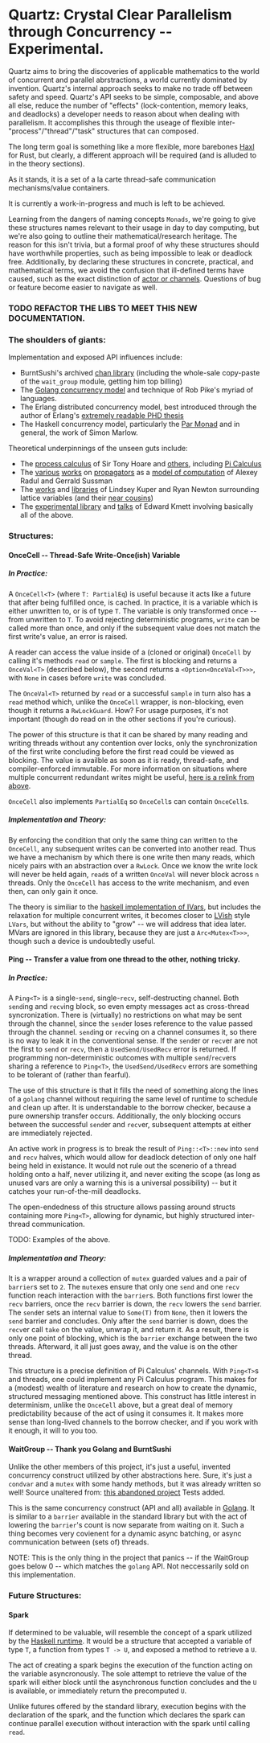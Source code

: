 # Quartz: Crystal Clear Parallelism through Concurrency -- Experimental.

Quartz aims to bring the discoveries of applicable mathematics to the world of concurrent and parallel abrstractions, a world currently dominated by invention. Quartz's internal approach seeks to make no trade off between safety and speed. Quartz's API seeks to be simple, composable, and above all else, reduce the number of "effects" (lock-contention, memory leaks, and deadlocks) a developer needs to reason about when dealing with parallelism. It accomplishes this through the useage of flexible inter-"process"/"thread"/"task" structures that can composed. 

The long term goal is something like a more flexible, more barebones [Haxl](https://github.com/facebook/Haxl) for Rust, but clearly, a different approach will be required (and is alluded to in the theory sections).

As it stands, it is a set of a la carte thread-safe communication mechanisms/value containers.

It is currently a work-in-progress and much is left to be achieved.

Learning from the dangers of naming concepts `Monads`, we're going to give these structures names relevant to their usage in day to day computing, but we're also going to outline their mathematical/research heritage. The reason for this isn't trivia, but a formal proof of why these structures should have worthwhile properties, such as being impossible to leak or deadlock free. Additionally, by declaring these structures in concrete, practical, and mathematical terms, we avoid the confusion that ill-defined terms have caused, such as the exact distinction of [actor or channels](https://core.ac.uk/download/pdf/84869002.pdf). Questions of bug or feature become easier to navigate as well.

### TODO REFACTOR THE LIBS TO MEET THIS NEW DOCUMENTATION.

### The shoulders of giants:
Implementation and exposed API influences include: 
* BurntSushi's archived [chan library](https://github.com/BurntSushi/chan/) (including the whole-sale copy-paste of the `wait_group` module, getting him top billing) 
* The [Golang concurrency model](https://golang.org/ref/mem) and technique of Rob Pike's myriad of languages.
* The Erlang distributed concurrency model, best introduced through the author of Erlang's [extremely readable PHD thesis](https://www.cs.otago.ac.nz/coursework/cosc461/armstrong_thesis_2003.pdf)
* The Haskell concurrency model, particularly the [Par Monad](https://simonmar.github.io/bib/papers/monad-par.pdf) and in general, the work of Simon Marlow.

Theoretical underpinnings of the unseen guts include:
* The [process calculus](http://usingcsp.com/cspbook.pdf) of Sir Tony Hoare and [others](https://www.researchgate.net/publication/220368672_A_Reflective_Higher-order_Calculus/fulltext/0ffc60670cf255165fc81be2/A-Reflective-Higher-order-Calculus.pdf), including [Pi Calculus](https://en.wikipedia.org/wiki/%CE%A0-calculus)
* The [various](http://groups.csail.mit.edu/genesis/papers/radul%202009.pdf) [works](https://groups.csail.mit.edu/mac/users/gjs/6.945/readings/art.pdf) on [propagators](https://groups.csail.mit.edu/mac/users/gjs/propagators/revised-html.html) as a [model of computation](https://github.com/namin/propagators) of Alexey Radul and Gerrald Sussman
* The [works](https://users.soe.ucsc.edu/~lkuper/papers/lvars-fhpc13.pdf) and [libraries](https://hackage.haskell.org/package/lvish) of Lindsey Kuper and Ryan Newton surrounding lattice variables (and their [near cousins](http://composition.al/blog/2013/09/22/some-example-mvar-ivar-and-lvar-programs-in-haskell/))
* The [experimental library](https://github.com/ekmett/guanxi) and [talks](https://www.youtube.com/watch?v=s2dknG7KryQ) of Edward Kmett involving basically all of the above.

### Structures:

#### OnceCell -- Thread-Safe Write-Once(ish) Variable 
##### In Practice:
A `OnceCell<T>` (where `T: PartialEq`) is useful because it acts like a future that after being fulfilled once, is cached. In practice, it is a variable which is either unwritten to, or is of type `T`. The variable is only transformed once -- from unwritten to `T`. To avoid rejecting deterministic programs, `write` can be called more than once, and only if the subsequent value does not match the first write's value, an error is raised.

A reader can access the value inside of a (cloned or original) `OnceCell` by calling it's methods `read` or `sample`. The first is blocking and returns a `OnceVal<T>` (described below), the second returns a `<Option<OnceVal<T>>>`, with `None` in cases before `write` was concluded.

The `OnceVal<T>` returned by `read` or a successful `sample` in turn also has a `read` method which, unlike the `OnceCell` wrapper, is non-blocking, even though it returns a `RwLockGuard`. How? For usage purposes, it's not important (though do read on in the other sections if you're curious).

The power of this structure is that it can be shared by many reading and writing threads without any contention over locks, only the synchronization of the first write concluding before the first read could be viewed as blocking. The value is availble as soon as it is ready, thread-safe, and compiler-enforced immutable. For more information on situations where multiple concurrent redundant writes might be useful, [here is a relink from above](http://composition.al/blog/2013/09/22/some-example-mvar-ivar-and-lvar-programs-in-haskell/).

`OnceCell` also implements `PartialEq` so `OnceCell`s can contain `OnceCell`s.

##### Implementation and Theory:
By enforcing the condition that only the same thing can written to the `OnceCell`, any subsequent writes can be converted into another read. Thus we have a mechanism by which there is one write then many reads, which nicely pairs with an abstraction over a `RwLock`. Once we know the write lock will never be held again, `read`s of a written `OnceVal` will never block across `n` threads. Only the `OnceCell` has access to the write mechanism, and even then, can only gain it once.

The theory is similiar to the [haskell implementation of IVars](http://hackage.haskell.org/package/monad-par-0.3.4.4/docs/src/Control-Monad-Par-Scheds-TraceInternal.html#IVar), but includes the relaxation for multiple concurrent writes, it becomes closer to [LVish](https://github.com/iu-parfunc/lvars) style `LVars`, but without the ability to "grow" -- we will address that idea later. MVars are ignored in this library, because they are just a `Arc<Mutex<T>>>`, though such a device is undoubtedly useful.

#### Ping -- Transfer a value from one thread to the other, nothing tricky.

##### In Practice:
A `Ping<T>` is a single-`send`, single-`recv`, self-destructing channel. Both `send`ing and `recv`ing block, so even empty messages act as cross-thread syncronization. There is (virtually) no restrictions on what may be sent through the channel, since the `send`er loses reference to the value passed through the channel. `send`ing or `recv`ing on a channel consumes it, so there is no way to leak it in the conventional sense. If the `send`er or `recv`er are not the first to `send` or `recv`, then a `UsedSend/UsedRecv` error is returned. If programming non-deterministic outcomes with multiple `send`/`recv`ers sharing a reference to `Ping<T>`, the `UsedSend/UsedRecv` errors are something to be tolerant of (rather than fearful).

The use of this structure is that it fills the need of something along the lines of a `golang` channel without requiring the same level of runtime to schedule and clean up after. It is understandable to the borrow checker, because a pure ownership transfer occurs. Additionally, the only blocking occurs between the successful `send`er and `recv`er, subsequent attempts at either are immediately rejected. 

An active work in progress is to break the result of `Ping::<T>::new` into `send` and `recv` halves, which would allow for deadlock detection of only one half being held in existance. It would not rule out the scenerio of a thread holding onto a half, never utilizing it, and never exiting the scope (as long as unused vars are only a warning this is a universal possibility) -- but it catches your run-of-the-mill deadlocks.

The open-endedness of this structure allows passing around structs containing more `Ping<T>`, allowing for dynamic, but highly structured inter-thread communication. 

TODO: Examples of the above.

##### Implementation and Theory:
It is a wrapper around a collection of `mutex` guarded values and a pair of `barrier`s set to `2`. The `mutex`es ensure that only one `send` and one `recv` function reach interaction with the `barrier`s. Both functions first lower the `recv` barriers, once the `recv` barrier is down, the `recv` lowers the `send` barrier. The `send`er sets an internal value to `Some(T)` from `None`, then it lowers the `send` barrier and concludes. Only after the `send` barrier is down, does the `recv`er call `take` on the value, unwrap it, and return it. As a result, there is only one point of blocking, which is the `barrier` exchange between the two threads. Afterward, it all just goes away, and the value is on the other thread.

This structure is a precise definition of Pi Calculus' channels. With `Ping<T>`s and threads, one could implement any Pi Calculus program. This makes for a (modest) wealth of literature and research on how to create the dynamic, structured messaging mentioned above. This construct has little interest in determinism, unlike the `OnceCell` above, but a great deal of memory predictability because of the act of using it consumes it. It makes more sense than long-lived channels to the borrow checker, and if you work with it enough, it will to you too.

#### WaitGroup -- Thank you Golang and BurntSushi
Unlike the other members of this project, it's just a useful, invented concurrency construct utilized by other abstractions here.
Sure, it's just a `condvar` and a `mutex` with some handy methods, but it was already written so well!
Source unaltered from: [this abandoned project](https://github.com/BurntSushi/chan/blob/master/src/wait_group.rs)
Tests added.

This is the same concurrency construct (API and all) available in [Golang](https://gobyexample.com/waitgroups). It is similar to a `barrier` available in the standard library but with the act of lowering the `barrier`'s count is now separate from waiting on it. Such a thing becomes very covienent for a dynamic async batching, or async communication between (sets of) threads.

NOTE: This is the only thing in the project that panics -- if the WaitGroup goes below 0 -- which matches the `golang` API. Not neccessarily sold on this implementation.

### Future Structures:

#### Spark 
If determined to be valuable, will resemble the concept of a spark utilized by the [Haskell runtime](https://simonmar.github.io/bib/papers/threadscope.pdf). It would be a structure that accepted a variable of type `T`, a function from types `T -> U`, and exposed a method to retrieve a `U`. 

The act of creating a spark begins the execution of the function acting on the variable asyncronously. The sole attempt to retrieve the value of the spark will either block until the asynchronous function concludes and the `U` is available, or immediately return the precomputed `U`.

Unlike futures offered by the standard library, execution begins with the declaration of the spark, and the function which declares the spark can continue parallel execution without interaction with the spark until calling `read`.

